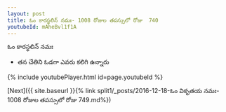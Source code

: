 ```yaml
---
layout: post
title: ఓం కారస్థలిన్ నమః- 1008 రోజుల తపస్సులో రోజు  740
youtubeId: mAheBvl1f1A
---
```

 
 
 ఓం కారస్థలిన్ నమః  
 
 -  తన చేతిని ఓడగా ఎవరు కలిగి ఉన్నారు 
 
  
 
  
 
 
 
 
 
 


{% include youtubePlayer.html id=page.youtubeId %}
 
[Next]({{ site.baseurl }}{% link  split1/_posts/2016-12-18-ఓం వికృతయ నమః- 1008 రోజుల తపస్సులో రోజు  749.md%})
 
